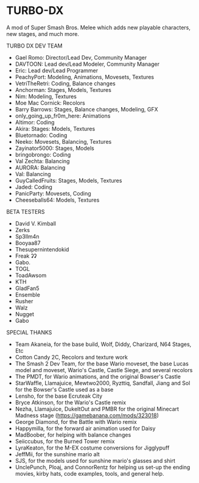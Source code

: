 # TURBO-DX
A mod of Super Smash Bros. Melee which adds new playable characters, new stages, and much more.

TURBO DX DEV TEAM
- Gael Romo: Director/Lead Dev, Community Manager
- DAVTOON: Lead dev/Lead Modeler, Community Manager
- Eric: Lead dev/Lead Programmer
- PeachyPort: Modeling, Animations, Movesets, Textures
- VetriTheRetri: Coding, Balance changes
- Anchorman: Stages, Models, Textures
- Nim: Modeling, Textures
- Moe Mac Cornick: Recolors
- Barry Barrows: Stages, Balance changes, Modeling, GFX
- only_going_up_fr0m_here: Animations
- Altimor: Coding
- Akira: Stages: Models, Textures
- Bluetornado: Coding
- Neeko: Movesets, Balancing, Textures
- Zayinator5000: Stages, Models
- bringobrongo: Coding
- Val Zechta: Balancing
- AURORA: Balancing
- Val: Balancing
- GuyCalledFruits: Stages, Models, Textures
- Jaded: Coding
- PanicParty: Movesets, Coding
- Cheeseballs64: Models, Textures


BETA TESTERS
- David V. Kimball
- Zerks
- Sp3llm4n
- Booyaa87
- Thesupernintendokid
- Freak ʡʡ
- Gabo.
- TOGL
- ToadAwsom
- KTH
- GladFan5
- Ensemble
- Rusher
- Walz
- Nugget
- Gabo


SPECIAL THANKS
- Team Akaneia, for the base build, Wolf, Diddy, Charizard, N64 Stages, Etc
- Cotton Candy 2C, Recolors and texture work
- The Smash 2 Dev Team, for the base Wario moveset, the base Lucas model and moveset, Wario's Castle, Castle Siege, and several recolors
- The PMDT, for Wario animations, and the original Bowser's Castle
- StarWaffle, Llamajuice, Mewtwo2000, Ryzttiq, Sandfall, Jiang and Sol for the Bowser's Castle used as a base
- Lensho, for the base Ecruteak City
- Bryce Atkinson, for the Wario's Castle remix
- Nezha, Llamajuice, DukeItOut and PMBR for the original Minecart Madness stage (https://gamebanana.com/mods/323018)
- George Diamond, for the Battle with Wario remix
- Happymilla, for the forward air animation used for Daisy
- MadBoober, for helping with balance changes
- Seiiccubus, for the Burned Tower remix
- LyraKeaton, for the M-EX costume conversions for Jigglypuff
- JeffMii, for the sunshine mario alt
- SJS, for the models used for sunshine mario's glasses and shirt
- UnclePunch, Ploaj, and ConnorRentz for helping us set-up the ending movies, kirby hats, code examples, tools, and general help.
